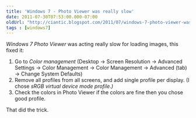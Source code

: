 ```yaml
---
title: 'Windows 7 - Photo Viewer was really slow'
date: 2011-07-30T07:53:00.000-07:00
oldUrl: "http://ciantic.blogspot.com/2011/07/windows-7-photo-viewer-was-really-slow.html"
tags : [windows7]
---
```


_Windows 7 Photo Viewer_ was acting really slow for loading images, this fixed it:  
  

1.  Go to _Color management_ (Desktop -> Screen Resolution -> Advanced Settings -> Color Management -> Color Management -> Advanced (tab) -> Change System Defaults)
2.  Remove all profiles from all screens, and add single profile per display. (I chose _sRGB virtual device mode profile.)_
3.  Check the colors in Photo Viewer if the colors are fine then you chose good profile.

  
That did the trick.